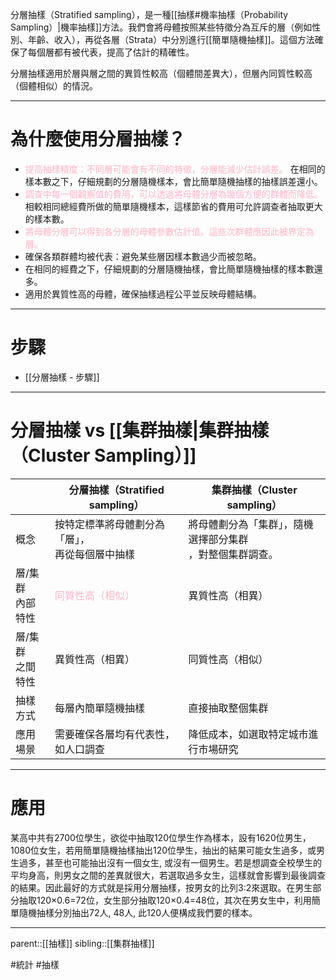 分層抽樣（Stratified sampling），是一種[[抽樣#機率抽樣（Probability Sampling）|機率抽樣]]方法。我們會將母體按照某些特徵分為互斥的層（例如性別、年齡、收入），再從各層（Strata）中分別進行[[簡單隨機抽樣]]。這個方法確保了每個層都有被代表，提高了估計的精確性。

分層抽樣適用於層與層之間的異質性較高（個體間差異大），但層內同質性較高（個體相似）的情況。
- - -
# 為什麼使用分層抽樣？
- <font color=ffb3c6>提高抽樣精度：不同層可能會有不同的特徵，分層能減少估計誤差。</font>
	在相同的樣本數之下，仔細規劃的分層隨機樣本，會比簡單隨機抽樣的抽樣誤差還小。
- <font color=ffb3c6>調查中每一個觀察值的費用，可以透過將母體分層為幾個方便的群體而降低。</font>
	相較相同總經費所做的簡單隨機樣本，這樣節省的費用可允許調查者抽取更大的樣本數。
- <font color=ffb3c6>將母體分層可以得到各分層的母體參數估計值。這些次群體應因此被界定為層。</font>
- 確保各類群體均被代表：避免某些層因樣本數過少而被忽略。
- 在相同的經費之下，仔細規劃的分層隨機抽樣，會比簡單隨機抽樣的樣本數還多。
- 適用於異質性高的母體，確保抽樣過程公平並反映母體結構。
- - -
# 步驟
- [[分層抽樣 - 步驟]]
- - -
# 分層抽樣 vs [[集群抽樣|集群抽樣（Cluster Sampling）]]

|              | 分層抽樣（Stratified sampling）          | 集群抽樣（Cluster sampling）           |
| ------------ | ---------------------------------- | -------------------------------- |
| 概念           | 按特定標準將母體劃分為「層」，<br>再從每個層中抽樣        | 將母體劃分為「集群」，隨機選擇部分集群<br>，對整個集群調查。 |
| 層/集群<br>內部特性 | <font color=ffb3c6>同質性高（相似）</font> | 異質性高（相異）                         |
| 層/集群<br>之間特性 | 異質性高（相異）                           | 同質性高（相似）                         |
| 抽樣方式         | 每層內簡單隨機抽樣                          | 直接抽取整個集群                         |
| 應用場景         | 需要確保各層均有代表性，如人口調查                  | 降低成本，如選取特定城市進行市場研究               |

- - -
# 應用
某高中共有2700位學生，欲從中抽取120位學生作為樣本，設有1620位男生，1080位女生，若用簡單隨機抽樣抽出120位學生，抽出的結果可能女生過多，或男生過多，甚至也可能抽出沒有一個女生, 或沒有一個男生。若是想調查全校學生的平均身高，則男女之間的差異就很大，若選取過多女生，這樣就會影響到最後調查的結果。因此最好的方式就是採用分層抽樣，按男女的比列3:2來選取。在男生部分抽取120×0.6=72位，女生部分抽取120×0.4=48位，其次在男女生中，利用簡單隨機抽樣分別抽出72人, 48人, 此120人便構成我們要的樣本。
- - -
parent::[[抽樣]]
sibling::[[集群抽樣]]

#統計 #抽樣 